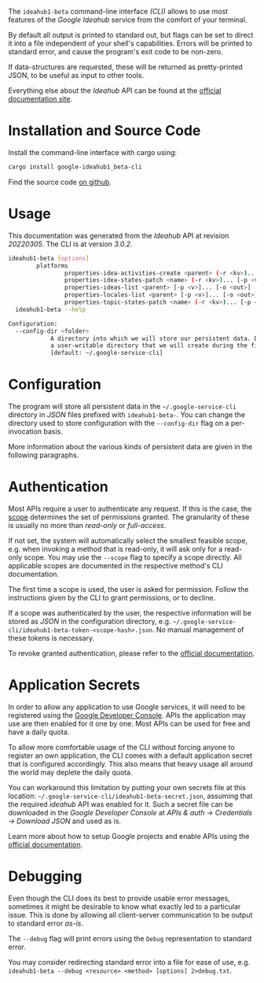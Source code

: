 <!---
DO NOT EDIT !
This file was generated automatically from 'src/mako/cli/README.md.mako'
DO NOT EDIT !
-->
The `ideahub1-beta` command-line interface *(CLI)* allows to use most features of the *Google Ideahub* service from the comfort of your terminal.

By default all output is printed to standard out, but flags can be set to direct it into a file independent of your shell's
capabilities. Errors will be printed to standard error, and cause the program's exit code to be non-zero.

If data-structures are requested, these will be returned as pretty-printed JSON, to be useful as input to other tools.

Everything else about the *Ideahub* API can be found at the
[official documentation site](https://console.cloud.google.com/apis/library/ideahub.googleapis.com).

# Installation and Source Code

Install the command-line interface with cargo using:

```bash
cargo install google-ideahub1_beta-cli
```

Find the source code [on github](https://github.com/Byron/google-apis-rs/tree/main/gen/ideahub1_beta-cli).

# Usage

This documentation was generated from the *Ideahub* API at revision *20220305*. The CLI is at version *3.0.2*.

```bash
ideahub1-beta [options]
        platforms
                properties-idea-activities-create <parent> (-r <kv>)... [-p <v>]... [-o <out>]
                properties-idea-states-patch <name> (-r <kv>)... [-p <v>]... [-o <out>]
                properties-ideas-list <parent> [-p <v>]... [-o <out>]
                properties-locales-list <parent> [-p <v>]... [-o <out>]
                properties-topic-states-patch <name> (-r <kv>)... [-p <v>]... [-o <out>]
  ideahub1-beta --help

Configuration:
  --config-dir <folder>
            A directory into which we will store our persistent data. Defaults to
            a user-writable directory that we will create during the first invocation.
            [default: ~/.google-service-cli]

```

# Configuration

The program will store all persistent data in the `~/.google-service-cli` directory in *JSON* files prefixed with `ideahub1-beta-`.  You can change the directory used to store configuration with the `--config-dir` flag on a per-invocation basis.

More information about the various kinds of persistent data are given in the following paragraphs.

# Authentication

Most APIs require a user to authenticate any request. If this is the case, the [scope][scopes] determines the 
set of permissions granted. The granularity of these is usually no more than *read-only* or *full-access*.

If not set, the system will automatically select the smallest feasible scope, e.g. when invoking a
method that is read-only, it will ask only for a read-only scope. 
You may use the `--scope` flag to specify a scope directly. 
All applicable scopes are documented in the respective method's CLI documentation.

The first time a scope is used, the user is asked for permission. Follow the instructions given 
by the CLI to grant permissions, or to decline.

If a scope was authenticated by the user, the respective information will be stored as *JSON* in the configuration
directory, e.g. `~/.google-service-cli/ideahub1-beta-token-<scope-hash>.json`. No manual management of these tokens
is necessary.

To revoke granted authentication, please refer to the [official documentation][revoke-access].

# Application Secrets

In order to allow any application to use Google services, it will need to be registered using the 
[Google Developer Console][google-dev-console]. APIs the application may use are then enabled for it
one by one. Most APIs can be used for free and have a daily quota.

To allow more comfortable usage of the CLI without forcing anyone to register an own application, the CLI
comes with a default application secret that is configured accordingly. This also means that heavy usage
all around the world may deplete the daily quota.

You can workaround this limitation by putting your own secrets file at this location: 
`~/.google-service-cli/ideahub1-beta-secret.json`, assuming that the required *ideahub* API 
was enabled for it. Such a secret file can be downloaded in the *Google Developer Console* at 
*APIs & auth -> Credentials -> Download JSON* and used as is.

Learn more about how to setup Google projects and enable APIs using the [official documentation][google-project-new].


# Debugging

Even though the CLI does its best to provide usable error messages, sometimes it might be desirable to know
what exactly led to a particular issue. This is done by allowing all client-server communication to be 
output to standard error *as-is*.

The `--debug` flag will print errors using the `Debug` representation to standard error.

You may consider redirecting standard error into a file for ease of use, e.g. `ideahub1-beta --debug <resource> <method> [options] 2>debug.txt`.


[scopes]: https://developers.google.com/+/api/oauth#scopes
[revoke-access]: http://webapps.stackexchange.com/a/30849
[google-dev-console]: https://console.developers.google.com/
[google-project-new]: https://developers.google.com/console/help/new/